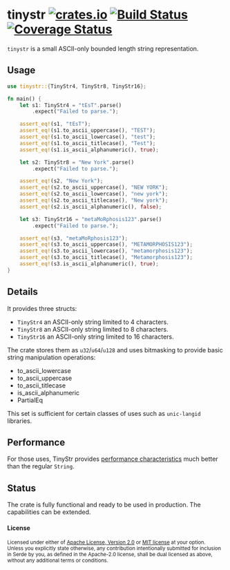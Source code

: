 # tinystr [![crates.io](http://meritbadge.herokuapp.com/tinystr)](https://crates.io/crates/tinystr) [![Build Status](https://travis-ci.org/zbraniecki/tinystr.svg?branch=master)](https://travis-ci.org/zbraniecki/tinystr) [![Coverage Status](https://coveralls.io/repos/github/zbraniecki/tinystr/badge.svg?branch=master)](https://coveralls.io/github/zbraniecki/tinystr?branch=master)

`tinystr` is a small ASCII-only bounded length string representation.

Usage
-----

```rust
use tinystr::{TinyStr4, TinyStr8, TinyStr16};

fn main() {
    let s1: TinyStr4 = "tEsT".parse()
        .expect("Failed to parse.");

    assert_eq!(s1, "tEsT");
    assert_eq!(s1.to_ascii_uppercase(), "TEST");
    assert_eq!(s1.to_ascii_lowercase(), "test");
    assert_eq!(s1.to_ascii_titlecase(), "Test");
    assert_eq!(s1.is_ascii_alphanumeric(), true);

    let s2: TinyStr8 = "New York".parse()
        .expect("Failed to parse.");

    assert_eq!(s2, "New York");
    assert_eq!(s2.to_ascii_uppercase(), "NEW YORK");
    assert_eq!(s2.to_ascii_lowercase(), "new york");
    assert_eq!(s2.to_ascii_titlecase(), "New york");
    assert_eq!(s2.is_ascii_alphanumeric(), false);

    let s3: TinyStr16 = "metaMoRphosis123".parse()
        .expect("Failed to parse.");

    assert_eq!(s3, "metaMoRphosis123");
    assert_eq!(s3.to_ascii_uppercase(), "METAMORPHOSIS123");
    assert_eq!(s3.to_ascii_lowercase(), "metamorphosis123");
    assert_eq!(s3.to_ascii_titlecase(), "Metamorphosis123");
    assert_eq!(s3.is_ascii_alphanumeric(), true);
}
```

Details
-------

It provides three structs:
 * `TinyStr4` an ASCII-only string limited to 4 characters.
 * `TinyStr8` an ASCII-only string limited to 8 characters.
 * `TinyStr16` an ASCII-only string limited to 16 characters.

The crate stores them as `u32`/`u64`/`u128` and uses bitmasking to provide basic string manipulation operations:
 * to_ascii_lowercase
 * to_ascii_uppercase
 * to_ascii_titlecase
 * is_ascii_alphanumeric
 * PartialEq

This set is sufficient for certain classes of uses such as `unic-langid` libraries.

Performance
-----------

For those uses, TinyStr provides [performance characteristics](https://github.com/zbraniecki/tinystr/wiki/Performance) much better than the regular `String`.

Status
------

The crate is fully functional and ready to be used in production.
The capabilities can be extended.

#### License

<sup>
Licensed under either of <a href="LICENSE-APACHE">Apache License, Version
2.0</a> or <a href="LICENSE-MIT">MIT license</a> at your option.
</sup>

<br>

<sub>
Unless you explicitly state otherwise, any contribution intentionally submitted
for inclusion in Serde by you, as defined in the Apache-2.0 license, shall be
dual licensed as above, without any additional terms or conditions.
</sub>
